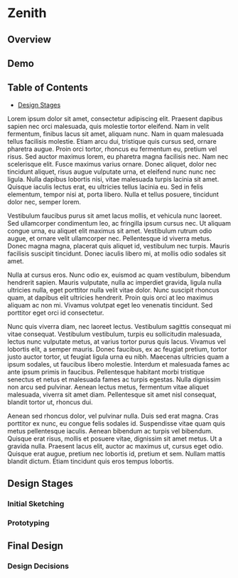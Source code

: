 # Zenith

## Overview

## Demo

## Table of Contents

- [Design Stages](#design-stages)

Lorem ipsum dolor sit amet, consectetur adipiscing elit. Praesent dapibus sapien nec orci malesuada, quis molestie tortor eleifend. Nam in velit fermentum, finibus lacus sit amet, aliquam nunc. Nam in quam malesuada tellus facilisis molestie. Etiam arcu dui, tristique quis cursus sed, ornare pharetra augue. Proin orci tortor, rhoncus eu fermentum eu, pretium vel risus. Sed auctor maximus lorem, eu pharetra magna facilisis nec. Nam nec scelerisque elit. Fusce maximus varius ornare. Donec aliquet, dolor nec tincidunt aliquet, risus augue vulputate urna, et eleifend nunc nunc nec ligula. Nulla dapibus lobortis nisi, vitae malesuada turpis lacinia sit amet. Quisque iaculis lectus erat, eu ultricies tellus lacinia eu. Sed in felis elementum, tempor nisi at, porta libero. Nulla et tellus posuere, tincidunt dolor nec, semper lorem.

Vestibulum faucibus purus sit amet lacus mollis, et vehicula nunc laoreet. Sed ullamcorper condimentum leo, ac fringilla ipsum cursus nec. Ut aliquam congue urna, eu aliquet elit maximus sit amet. Vestibulum rutrum odio augue, et ornare velit ullamcorper nec. Pellentesque id viverra metus. Donec magna magna, placerat quis aliquet id, vestibulum nec turpis. Mauris facilisis suscipit tincidunt. Donec iaculis libero mi, at mollis odio sodales sit amet.

Nulla at cursus eros. Nunc odio ex, euismod ac quam vestibulum, bibendum hendrerit sapien. Mauris vulputate, nulla ac imperdiet gravida, ligula nulla ultricies nulla, eget porttitor nulla velit vitae dolor. Nunc suscipit rhoncus quam, at dapibus elit ultricies hendrerit. Proin quis orci at leo maximus aliquam ac non mi. Vivamus volutpat eget leo venenatis tincidunt. Sed porttitor eget orci id consectetur.

Nunc quis viverra diam, nec laoreet lectus. Vestibulum sagittis consequat mi vitae consequat. Vestibulum vestibulum, turpis eu sollicitudin malesuada, lectus nunc vulputate metus, at varius tortor purus quis lacus. Vivamus vel lobortis elit, a semper mauris. Donec faucibus, ex ac feugiat pretium, tortor justo auctor tortor, ut feugiat ligula urna eu nibh. Maecenas ultricies quam a ipsum sodales, ut faucibus libero molestie. Interdum et malesuada fames ac ante ipsum primis in faucibus. Pellentesque habitant morbi tristique senectus et netus et malesuada fames ac turpis egestas. Nulla dignissim non arcu sed pulvinar. Aenean lectus metus, fermentum vitae aliquet malesuada, viverra sit amet diam. Pellentesque sit amet nisl consequat, blandit tortor ut, rhoncus dui.

Aenean sed rhoncus dolor, vel pulvinar nulla. Duis sed erat magna. Cras porttitor ex nunc, eu congue felis sodales id. Suspendisse vitae quam quis metus pellentesque iaculis. Aenean bibendum ac turpis vel bibendum. Quisque erat risus, mollis et posuere vitae, dignissim sit amet metus. Ut a gravida nulla. Praesent lacus elit, auctor ac maximus ut, cursus eget odio. Quisque erat augue, pretium nec lobortis id, pretium et sem. Nullam mattis blandit dictum. Etiam tincidunt quis eros tempus lobortis.


## Design Stages
### Initial Sketching

### Prototyping


## Final Design 
### Design Decisions
